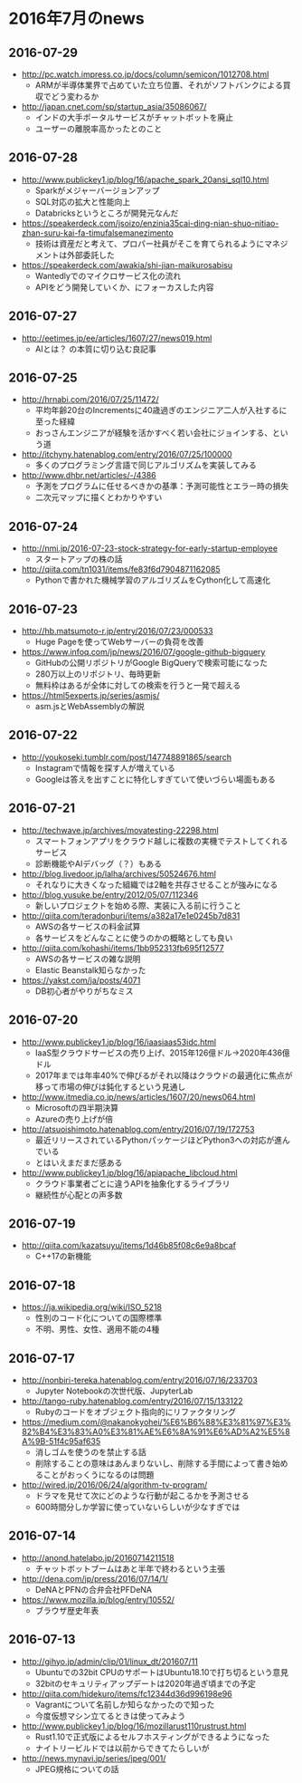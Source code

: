 # 2016年7月のnews

## 2016-07-29

* http://pc.watch.impress.co.jp/docs/column/semicon/1012708.html
  * ARMが半導体業界で占めていた立ち位置、それがソフトバンクによる買収でどう変わるか
* http://japan.cnet.com/sp/startup_asia/35086067/
  * インドの大手ポータルサービスがチャットボットを廃止
  * ユーザーの離脱率高かったとのこと


## 2016-07-28

* http://www.publickey1.jp/blog/16/apache_spark_20ansi_sql10.html
  * Sparkがメジャーバージョンアップ
  * SQL対応の拡大と性能向上
  * Databricksというところが開発元なんだ
* https://speakerdeck.com/jsoizo/enzinia35cai-ding-nian-shuo-nitiao-zhan-suru-kai-fa-timufalsemanezimento
  * 技術は資産だと考えて、プロパー社員がそこを育てられるようにマネジメントは外部委託した
* https://speakerdeck.com/awakia/shi-jian-maikurosabisu
  * Wantedlyでのマイクロサービス化の流れ
  * APIをどう開発していくか、にフォーカスした内容



## 2016-07-27

* http://eetimes.jp/ee/articles/1607/27/news019.html
  * AIとは？ の本質に切り込む良記事


## 2016-07-25

* http://hrnabi.com/2016/07/25/11472/
  * 平均年齢20台のIncrementsに40歳過ぎのエンジニア二人が入社するに至った経緯
  * おっさんエンジニアが経験を活かすべく若い会社にジョインする、という道
* http://itchyny.hatenablog.com/entry/2016/07/25/100000
  * 多くのプログラミング言語で同じアルゴリズムを実装してみる
* http://www.dhbr.net/articles/-/4386
  * 予測をプログラムに任せるべきかの基準：予測可能性とエラー時の損失
  * 二次元マップに描くとわかりやすい


## 2016-07-24

* http://nmi.jp/2016-07-23-stock-strategy-for-early-startup-employee
  * スタートアップの株の話
* http://qiita.com/tn1031/items/fe83f6d7904871162085
  * Pythonで書かれた機械学習のアルゴリズムをCython化して高速化


## 2016-07-23

* http://hb.matsumoto-r.jp/entry/2016/07/23/000533
  * Huge Pageを使ってWebサーバーの負荷を改善
* https://www.infoq.com/jp/news/2016/07/google-github-bigquery
  * GitHubの公開リポジトリがGoogle BigQueryで検索可能になった
  * 280万以上のリポジトリ、毎時更新
  * 無料枠はあるが全体に対しての検索を行うと一発で超える
* https://html5experts.jp/series/asmjs/
  * asm.jsとWebAssemblyの解説


## 2016-07-22

* http://youkoseki.tumblr.com/post/147748891865/search
  * Instagramで情報を探す人が増えている
  * Googleは答えを出すことに特化しすぎていて使いづらい場面もある


## 2016-07-21

* http://techwave.jp/archives/movatesting-22298.html
  * スマートフォンアプリをクラウド越しに複数の実機でテストしてくれるサービス
  * 診断機能やAIデバッグ（？）もある
* http://blog.livedoor.jp/lalha/archives/50524676.html
  * それなりに大きくなった組織では2軸を共存させることが強みになる
* http://blog.yusuke.be/entry/2012/05/07/112346
  * 新しいプロジェクトを始める際、実装に入る前に行うこと
* http://qiita.com/teradonburi/items/a382a17e1e0245b7d831
  * AWSの各サービスの料金試算
  * 各サービスをどんなことに使うのかの概略としても良い
* http://qiita.com/kohashi/items/1bb952313fb695f12577
  * AWSの各サービスの雑な説明
  * Elastic Beanstalk知らなかった
* https://yakst.com/ja/posts/4071
  * DB初心者がやりがちなミス


## 2016-07-20

* http://www.publickey1.jp/blog/16/iaasiaas53idc.html
  * IaaS型クラウドサービスの売り上げ、2015年126億ドル→2020年436億ドル
  * 2017年までは年率40%で伸びるがそれ以降はクラウドの最適化に焦点が移って市場の伸びは鈍化するという見通し
* http://www.itmedia.co.jp/news/articles/1607/20/news064.html
  * Microsoftの四半期決算
  * Azureの売り上げが倍
* http://atsuoishimoto.hatenablog.com/entry/2016/07/19/172753
  * 最近リリースされているPythonパッケージほどPython3への対応が進んでいる
  * とはいえまだまだ感ある
* http://www.publickey1.jp/blog/16/apiapache_libcloud.html
  * クラウド事業者ごとに違うAPIを抽象化するライブラリ
  * 継続性が心配との声多数


## 2016-07-19

* http://qiita.com/kazatsuyu/items/1d46b85f08c6e9a8bcaf
  * C++17の新機能


## 2016-07-18

* https://ja.wikipedia.org/wiki/ISO_5218
  * 性別のコード化についての国際標準
  * 不明、男性、女性、適用不能の4種


## 2016-07-17

* http://nonbiri-tereka.hatenablog.com/entry/2016/07/16/233703
  * Jupyter Notebookの次世代版、JupyterLab
* http://tango-ruby.hatenablog.com/entry/2016/07/15/133122
  * Rubyのコードをオブジェクト指向的にリファクタリング
* https://medium.com/@nakanokyohei/%E6%B6%88%E3%81%97%E3%82%B4%E3%83%A0%E3%81%AE%E6%8A%91%E6%AD%A2%E5%8A%9B-51f4c95af635
  * 消しゴムを使うのを禁止する話
  * 削除することの意味はあんまりないし、削除する手間によって書き始めることがおっくうになるのは問題
* http://wired.jp/2016/06/24/algorithm-tv-program/
  * ドラマを見せて次にどのような行動が起こるかを予測させる
  * 600時間分しか学習に使っていないらしいが少なすぎでは


## 2016-07-14

* http://anond.hatelabo.jp/20160714211518
  * チャットボットブームはあと半年で終わるという主張
* http://dena.com/jp/press/2016/07/14/1/
  * DeNAとPFNの合弁会社PFDeNA
* https://www.mozilla.jp/blog/entry/10552/
  * ブラウザ歴史年表


## 2016-07-13

* http://gihyo.jp/admin/clip/01/linux_dt/201607/11
  * Ubuntuでの32bit CPUのサポートはUbuntu18.10で打ち切るという意見
  * 32bitのセキュリティアップデートは2020年過ぎ頃までの予定
* http://qiita.com/hidekuro/items/fc12344d36d996198e96
  * Vagrantについて名前しか知らなかったので知った
  * 今度仮想マシン立てるときは使ってみよう
* http://www.publickey1.jp/blog/16/mozillarust110rustrust.html
  * Rust1.10で正式版によるセルフホスティングができるようになった
  * ナイトリービルドでは以前からできてたらしいが
* http://news.mynavi.jp/series/jpeg/001/
  * JPEG規格についての話


